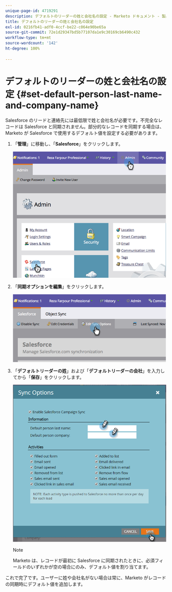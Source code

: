 ```yaml
---
unique-page-id: 4719291
description: デフォルトのリーダーの姓と会社名の設定 - Marketo ドキュメント - 製品ドキュメント
title: デフォルトのリーダーの姓と会社名の設定
exl-id: 0216fb41-adf0-4ccf-be22-c064e90be65a
source-git-commit: 72e1d29347bd5b77107da1e9c30169cb6490c432
workflow-type: tm+mt
source-wordcount: '142'
ht-degree: 100%

---
```


# デフォルトのリーダーの姓と会社名の設定 {#set-default-person-last-name-and-company-name}

Salesforce のリードと連絡先には最低限で姓と会社名が必要です。不完全なレコードは Salesforce と同期されません。部分的なレコードを同期する場合は、Marketo が Salesforce で使用するデフォルト値を設定する必要があります。

1. 「**管理**」に移動し、「**Salesforce**」をクリックします。

   ![](assets/image2014-12-9-13-3a41-3a58.png)

1. 「**同期オプションを編集**」をクリックします。

   ![](assets/image2014-12-9-13-3a42-3a6.png)

1. 「**デフォルトリーダーの姓**」および「**デフォルトリーダーの会社**」を入力してから「**保存**」をクリックします。

   ![](assets/sync-options-hands.png)

   >[!NOTE]
   >
   >Marketo は、レコードが最初に Salesforce に同期されたときに、必須フィールドのいずれかが空の場合にのみ、デフォルト値を割り当てます。

これで完了です。ユーザーに姓や会社名がない場合は常に、Marketo がレコードの同期時にデフォルト値を追加します。
